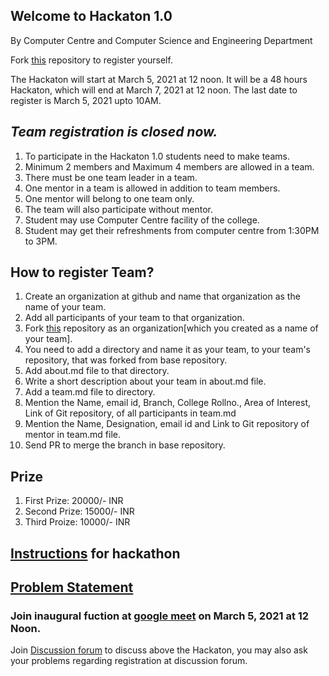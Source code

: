## Welcome to Hackaton 1.0

By Computer Centre and Computer Science and Engineering Department 

Fork [this](https://github.com/Computer-Science-and-Engineering-GNDEC/Hackathon-1.0) repository to register yourself.  

The Hackaton will start at March 5, 2021 at 12 noon. It will be a 48 hours Hackaton, which will end at March 7, 2021 at 12 noon. The last date to register is March 5, 2021 upto 10AM.

## *Team registration is closed now.*

1. To participate in the Hackaton 1.0 students need to make teams.
1. Minimum 2 members and Maximum 4 members are allowed in a team.
1. There must be one team leader in a team. 
1. One mentor in a team is allowed in addition to team members.
1. One mentor will belong to one team only. 
1. The team will also participate without mentor.
1. Student may use Computer Centre facility of the college.
1. Student may get their refreshments from computer centre from 1:30PM to 3PM.


## How to register Team?

1. Create an organization at github and name that organization as the name of your team.
1. Add all participants of your team to that organization. 
1. Fork [this](https://github.com/Computer-Science-and-Engineering-GNDEC/Hackathon-1.0) repository as an organization[which you created as a name of your team].
1. You need to add a directory and name it as your team, to your team's repository, that was forked from base repository.
1. Add about.md file to that directory.
1. Write a short description about your team in about.md file.
1. Add a team.md file to directory.
1. Mention the Name, email id, Branch, College Rollno., Area of Interest, Link of Git repository, of all participants in team.md
1. Mention the Name, Designation, email id and Link to Git repository of mentor in team.md file.
1. Send PR to merge the branch in base repository.

## Prize

1. First Prize: 20000/- INR
2. Second Prize: 15000/- INR
3. Third Proize: 10000/- INR

## [Instructions](https://computer-science-and-engineering-gndec.github.io/Hackathon-1.0/Instructions.html) for hackathon 

## [Problem Statement](https://computer-science-and-engineering-gndec.github.io/Hackathon-1.0/problem.html)

### Join inaugural fuction at [google meet](https://meet.google.com/jou-swso-aak) on March 5, 2021 at 12 Noon.

Join [Discussion forum](https://github.com/Computer-Science-and-Engineering-GNDEC/Hackathon-1.0/discussions/3) to discuss above the Hackaton, you may also ask your problems regarding registration at discussion forum.


